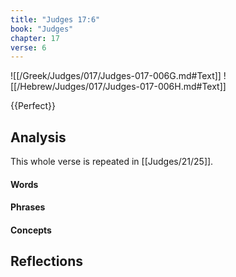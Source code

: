 ```yaml
---
title: "Judges 17:6"
book: "Judges"
chapter: 17
verse: 6
---
```

![[/Greek/Judges/017/Judges-017-006G.md#Text]]
![[/Hebrew/Judges/017/Judges-017-006H.md#Text]]

{{Perfect}}

## Analysis

This whole verse is repeated in [[Judges/21/25]].

#### Words

#### Phrases

#### Concepts

## Reflections
